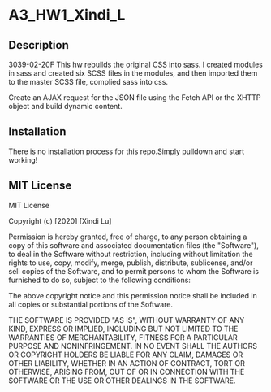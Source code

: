 # A3_HW1_Xindi_L

## Description
3039-02-20F
This hw rebuilds the original CSS into sass. I created modules in sass and created six SCSS files in the modules, and then imported them to the master SCSS file, complied sass into css.

Create an AJAX request for the JSON file using the Fetch API or the XHTTP object and build dynamic content.

## Installation
There is no installation process for this repo.Simply pulldown and start working!


## MIT License
MIT License

Copyright (c) [2020] [Xindi Lu]

Permission is hereby granted, free of charge, to any person obtaining a copy
of this software and associated documentation files (the "Software"), to deal
in the Software without restriction, including without limitation the rights
to use, copy, modify, merge, publish, distribute, sublicense, and/or sell
copies of the Software, and to permit persons to whom the Software is
furnished to do so, subject to the following conditions:

The above copyright notice and this permission notice shall be included in all
copies or substantial portions of the Software.

THE SOFTWARE IS PROVIDED "AS IS", WITHOUT WARRANTY OF ANY KIND, EXPRESS OR
IMPLIED, INCLUDING BUT NOT LIMITED TO THE WARRANTIES OF MERCHANTABILITY,
FITNESS FOR A PARTICULAR PURPOSE AND NONINFRINGEMENT. IN NO EVENT SHALL THE
AUTHORS OR COPYRIGHT HOLDERS BE LIABLE FOR ANY CLAIM, DAMAGES OR OTHER
LIABILITY, WHETHER IN AN ACTION OF CONTRACT, TORT OR OTHERWISE, ARISING FROM,
OUT OF OR IN CONNECTION WITH THE SOFTWARE OR THE USE OR OTHER DEALINGS IN THE
SOFTWARE.
